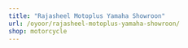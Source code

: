 ```yaml
---
title: "Rajasheel Motoplus Yamaha Showroon"
url: /oyoor/rajasheel-motoplus-yamaha-showroon/
shop: motorcycle
---
```

